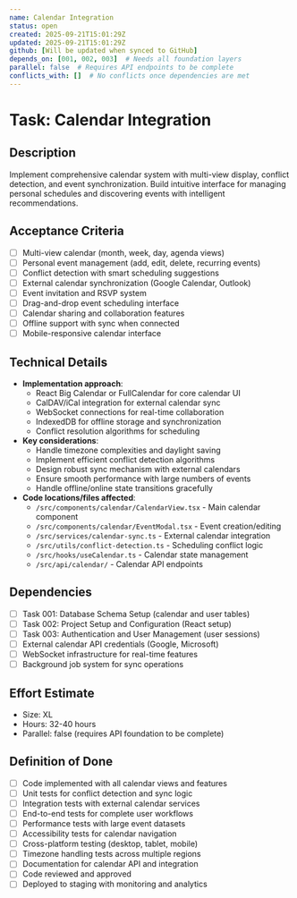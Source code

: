 ```yaml
---
name: Calendar Integration
status: open
created: 2025-09-21T15:01:29Z
updated: 2025-09-21T15:01:29Z
github: [Will be updated when synced to GitHub]
depends_on: [001, 002, 003]  # Needs all foundation layers
parallel: false  # Requires API endpoints to be complete
conflicts_with: []  # No conflicts once dependencies are met
---
```


# Task: Calendar Integration

## Description
Implement comprehensive calendar system with multi-view display, conflict detection, and event synchronization. Build intuitive interface for managing personal schedules and discovering events with intelligent recommendations.

## Acceptance Criteria
- [ ] Multi-view calendar (month, week, day, agenda views)
- [ ] Personal event management (add, edit, delete, recurring events)
- [ ] Conflict detection with smart scheduling suggestions
- [ ] External calendar synchronization (Google Calendar, Outlook)
- [ ] Event invitation and RSVP system
- [ ] Drag-and-drop event scheduling interface
- [ ] Calendar sharing and collaboration features
- [ ] Offline support with sync when connected
- [ ] Mobile-responsive calendar interface

## Technical Details
- **Implementation approach**:
  - React Big Calendar or FullCalendar for core calendar UI
  - CalDAV/iCal integration for external calendar sync
  - WebSocket connections for real-time collaboration
  - IndexedDB for offline storage and synchronization
  - Conflict resolution algorithms for scheduling
- **Key considerations**:
  - Handle timezone complexities and daylight saving
  - Implement efficient conflict detection algorithms
  - Design robust sync mechanism with external calendars
  - Ensure smooth performance with large numbers of events
  - Handle offline/online state transitions gracefully
- **Code locations/files affected**:
  - `/src/components/calendar/CalendarView.tsx` - Main calendar component
  - `/src/components/calendar/EventModal.tsx` - Event creation/editing
  - `/src/services/calendar-sync.ts` - External calendar integration
  - `/src/utils/conflict-detection.ts` - Scheduling conflict logic
  - `/src/hooks/useCalendar.ts` - Calendar state management
  - `/src/api/calendar/` - Calendar API endpoints

## Dependencies
- [ ] Task 001: Database Schema Setup (calendar and user tables)
- [ ] Task 002: Project Setup and Configuration (React setup)
- [ ] Task 003: Authentication and User Management (user sessions)
- [ ] External calendar API credentials (Google, Microsoft)
- [ ] WebSocket infrastructure for real-time features
- [ ] Background job system for sync operations

## Effort Estimate
- Size: XL
- Hours: 32-40 hours
- Parallel: false (requires API foundation to be complete)

## Definition of Done
- [ ] Code implemented with all calendar views and features
- [ ] Unit tests for conflict detection and sync logic
- [ ] Integration tests with external calendar services
- [ ] End-to-end tests for complete user workflows
- [ ] Performance tests with large event datasets
- [ ] Accessibility tests for calendar navigation
- [ ] Cross-platform testing (desktop, tablet, mobile)
- [ ] Timezone handling tests across multiple regions
- [ ] Documentation for calendar API and integration
- [ ] Code reviewed and approved
- [ ] Deployed to staging with monitoring and analytics